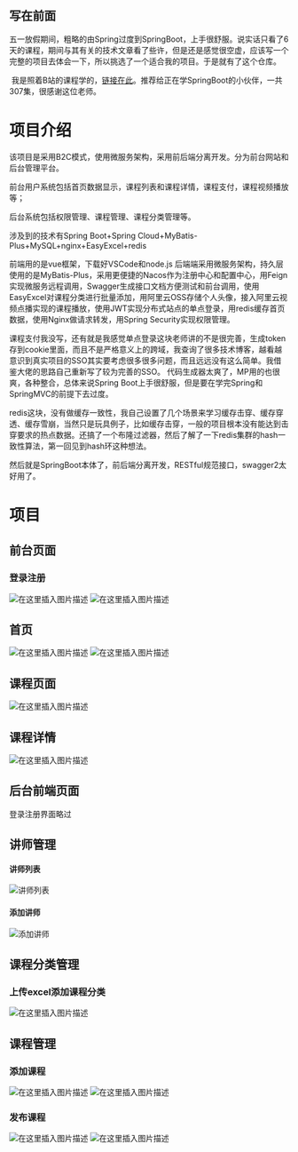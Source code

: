 ## 写在前面

​	五一放假期间，粗略的由Spring过度到SpringBoot，上手很舒服。说实话只看了6天的课程，期间与其有关的技术文章看了些许，但是还是感觉很空虚，应该写一个完整的项目去体会一下，所以挑选了一个适合我的项目。于是就有了这个仓库。

​	我是照着B站的课程学的，[链接在此](https://www.bilibili.com/video/BV1y7411y7am)。推荐给正在学SpringBoot的小伙伴，一共307集，很感谢这位老师。

# 项目介绍

该项目是采用B2C模式，使用微服务架构，采用前后端分离开发。分为前台网站和后台管理平台。

前台用户系统包括首页数据显示，课程列表和课程详情，课程支付，课程视频播放等；

后台系统包括权限管理、课程管理、课程分类管理等。

涉及到的技术有Spring Boot+Spring Cloud+MyBatis-Plus+MySQL+nginx+EasyExcel+redis

前端用的是vue框架，下载好VSCode和node.js
后端端采用微服务架构，持久层使用的是MyBatis-Plus，采用更便捷的Nacos作为注册中心和配置中心，用Feign实现微服务远程调用，Swagger生成接口文档方便测试和前台调用，使用EasyExcel对课程分类进行批量添加，用阿里云OSS存储个人头像，接入阿里云视频点播实现的课程播放，使用JWT实现分布式站点的单点登录，用redis缓存首页数据，使用Nginx做请求转发，用Spring Security实现权限管理。

课程支付我没写，还有就是我感觉单点登录这块老师讲的不是很完善，生成token存到cookie里面，而且不是严格意义上的跨域，我查询了很多技术博客，越看越意识到真实项目的SSO其实要考虑很多很多问题，而且远远没有这么简单。我借鉴大佬的思路自己重新写了较为完善的SSO。
代码生成器太爽了，MP用的也很爽，各种整合，总体来说Spring Boot上手很舒服，但是要在学完Spring和SpringMVC的前提下去过度。

redis这块，没有做缓存一致性，我自己设置了几个场景来学习缓存击穿、缓存穿透、缓存雪崩，当然只是玩具例子，比如缓存击穿，一般的项目根本没有能达到击穿要求的热点数据。还搞了一个布隆过滤器，然后了解了一下redis集群的hash一致性算法，第一回见到hash环这种想法。

然后就是SpringBoot本体了，前后端分离开发，RESTful规范接口，swagger2太好用了。

# 项目

## 前台页面
### 登录注册
![在这里插入图片描述](https://img-blog.csdnimg.cn/20200627014550337.png)
![在这里插入图片描述](https://img-blog.csdnimg.cn/20200627014639207.png)
## 首页
![在这里插入图片描述](https://img-blog.csdnimg.cn/20200627015336272.png)
![在这里插入图片描述](https://img-blog.csdnimg.cn/20200627015412163.png)
## 课程页面
![在这里插入图片描述](https://img-blog.csdnimg.cn/20200627015534475.png)
## 课程详情
![在这里插入图片描述](https://img-blog.csdnimg.cn/20200627015650543.png)
## 后台前端页面
登录注册界面略过
## 讲师管理

#### 讲师列表
![讲师列表](https://img-blog.csdnimg.cn/20200627011850158.png)
#### 添加讲师
![添加讲师](https://img-blog.csdnimg.cn/20200627012649277.png)

## 课程分类管理

### 上传excel添加课程分类
![在这里插入图片描述](https://img-blog.csdnimg.cn/20200627012801638.png)

## 课程管理

### 添加课程
![在这里插入图片描述](https://img-blog.csdnimg.cn/20200627013013542.png)
![在这里插入图片描述](https://img-blog.csdnimg.cn/20200627013108382.png)
### 发布课程
![在这里插入图片描述](https://img-blog.csdnimg.cn/20200627013220613.png)
![在这里插入图片描述](https://img-blog.csdnimg.cn/20200627013606334.png)

